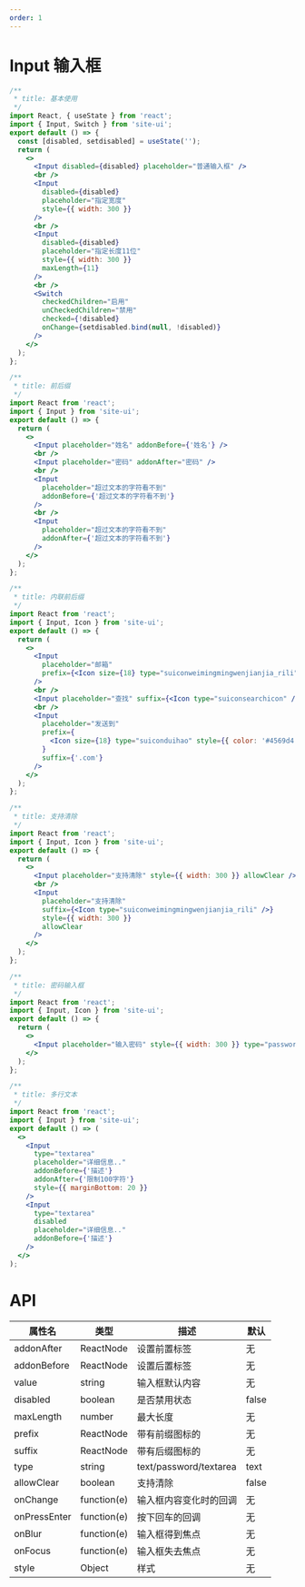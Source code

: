 ```yaml
---
order: 1
---
```


# Input 输入框

```jsx
/**
 * title: 基本使用
 */
import React, { useState } from 'react';
import { Input, Switch } from 'site-ui';
export default () => {
  const [disabled, setdisabled] = useState('');
  return (
    <>
      <Input disabled={disabled} placeholder="普通输入框" />
      <br />
      <Input
        disabled={disabled}
        placeholder="指定宽度"
        style={{ width: 300 }}
      />
      <br />
      <Input
        disabled={disabled}
        placeholder="指定长度11位"
        style={{ width: 300 }}
        maxLength={11}
      />
      <br />
      <Switch
        checkedChildren="启用"
        unCheckedChildren="禁用"
        checked={!disabled}
        onChange={setdisabled.bind(null, !disabled)}
      />
    </>
  );
};
```

```jsx
/**
 * title: 前后缀
 */
import React from 'react';
import { Input } from 'site-ui';
export default () => {
  return (
    <>
      <Input placeholder="姓名" addonBefore={'姓名'} />
      <br />
      <Input placeholder="密码" addonAfter="密码" />
      <br />
      <Input
        placeholder="超过文本的字符看不到"
        addonBefore={'超过文本的字符看不到'}
      />
      <br />
      <Input
        placeholder="超过文本的字符看不到"
        addonAfter={'超过文本的字符看不到'}
      />
    </>
  );
};
```

```jsx
/**
 * title: 内联前后缀
 */
import React from 'react';
import { Input, Icon } from 'site-ui';
export default () => {
  return (
    <>
      <Input
        placeholder="邮箱"
        prefix={<Icon size={18} type="suiconweimingmingwenjianjia_rili" />}
      />
      <br />
      <Input placeholder="查找" suffix={<Icon type="suiconsearchicon" />} />
      <br />
      <Input
        placeholder="发送到"
        prefix={
          <Icon size={18} type="suiconduihao" style={{ color: '#4569d4' }} />
        }
        suffix={'.com'}
      />
    </>
  );
};
```

```jsx
/**
 * title: 支持清除
 */
import React from 'react';
import { Input, Icon } from 'site-ui';
export default () => {
  return (
    <>
      <Input placeholder="支持清除" style={{ width: 300 }} allowClear />
      <br />
      <Input
        placeholder="支持清除"
        suffix={<Icon type="suiconweimingmingwenjianjia_rili" />}
        style={{ width: 300 }}
        allowClear
      />
    </>
  );
};
```

```jsx
/**
 * title: 密码输入框
 */
import React from 'react';
import { Input, Icon } from 'site-ui';
export default () => {
  return (
    <>
      <Input placeholder="输入密码" style={{ width: 300 }} type="password" />
    </>
  );
};
```

```jsx
/**
 * title: 多行文本
 */
import React from 'react';
import { Input } from 'site-ui';
export default () => (
  <>
    <Input
      type="textarea"
      placeholder="详细信息.."
      addonBefore={'描述'}
      addonAfter={'限制100字符'}
      style={{ marginBottom: 20 }}
    />
    <Input
      type="textarea"
      disabled
      placeholder="详细信息.."
      addonBefore={'描述'}
    />
  </>
);
```

# API

| **属性名**   | **类型**    | **描述**               | **默认** |
| ------------ | ----------- | ---------------------- | -------- |
| addonAfter   | ReactNode   | 设置前置标签           | 无       |
| addonBefore  | ReactNode   | 设置后置标签           | 无       |
| value        | string      | 输入框默认内容         | 无       |
| disabled     | boolean     | 是否禁用状态           | false    |
| maxLength    | number      | 最大长度               | 无       |
| prefix       | ReactNode   | 带有前缀图标的         | 无       |
| suffix       | ReactNode   | 带有后缀图标的         | 无       |
| type         | string      | text/password/textarea | text     |
| allowClear   | boolean     | 支持清除               | false    |
| onChange     | function(e) | 输入框内容变化时的回调 | 无       |
| onPressEnter | function(e) | 按下回车的回调         | 无       |
| onBlur       | function(e) | 输入框得到焦点         | 无       |
| onFocus      | function(e) | 输入框失去焦点         | 无       |
| style        | Object      | 样式                   | 无       |
